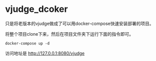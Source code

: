 # vjudge_dcoker

只是将老版本的vjudge做成了可以用docker-compose快速安装部署的项目。

将整个项目clone下来，然后在项目文件夹下运行下面的指令即可。

```
docker-compose up -d
```

访问地址是 http://127.0.0.1:8080/vjudge